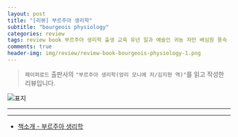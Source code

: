 ```yaml
---  
layout: post  
title: "[리뷰] 부르주아 생리학"  
subtitle: "bourgeois physiology"  
categories: review  
tags: review book 부르주아 생리학 출생 교육 유년 일과 예술인 귀농 자만 배심원 풍속 군인 인간관계     
comments: true  
header-img: img/review/review-book-bourgeois-physiology-1.png
---  
```

  
> `페이퍼로드` 출판사의 `"부르주아 생리학(앙리 모니에 저/김지현 역)"`를 읽고 작성한 리뷰입니다.  

![표지](https://theorydb.github.io/assets/img/review/review-book-bourgeois-physiology-1.png)  

---


---

* [책소개 - 부르주아 생리학](http://www.yes24.com/Product/Goods/102115340)
